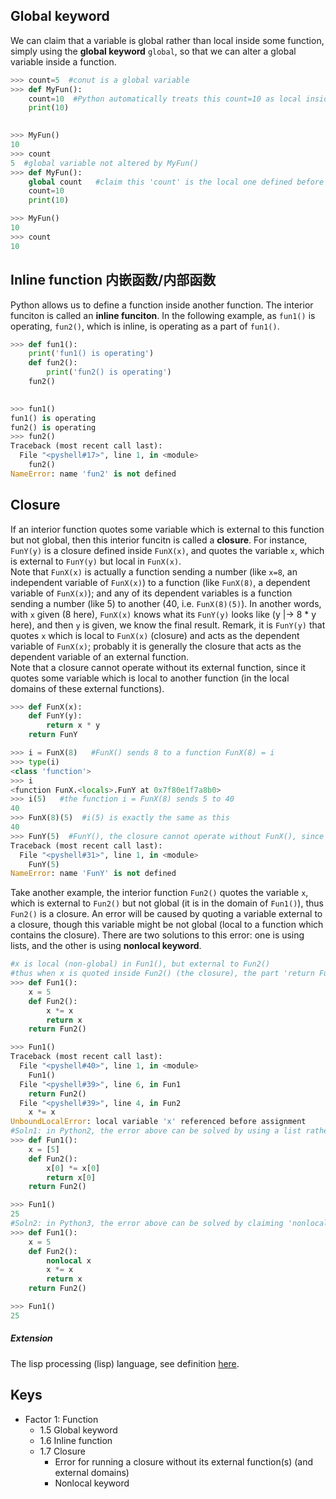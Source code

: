 ## Global keyword
We can claim that a variable is global rather than local inside some function, simply using the __global keyword__ `global`, so that we can alter a global variable inside a function.
```Python
>>> count=5  #conut is a global variable
>>> def MyFun():
	count=10  #Python automatically treats this count=10 as local inside Myfun()
	print(10)

	
>>> MyFun()
10
>>> count
5  #global variable not altered by MyFun()
>>> def MyFun():
	global count   #claim this 'count' is the local one defined before
	count=10
	print(10)

>>> MyFun()
10
>>> count
10
```

## Inline function 内嵌函数/内部函数
Python allows us to define a function inside another function. The interior funciton is called an __inline funciton__. In the following example, as `fun1()` is operating, `fun2()`, which is inline, is operating as a part of `fun1()`.
```Python
>>> def fun1():
	print('fun1() is operating')
	def fun2():
		print('fun2() is operating')
	fun2()

	
>>> fun1()
fun1() is operating
fun2() is operating
>>> fun2()
Traceback (most recent call last):
  File "<pyshell#17>", line 1, in <module>
    fun2()
NameError: name 'fun2' is not defined
```

## Closure
If an interior function quotes some variable which is external to this function but not global, then this interior funcitn is called a __closure__. For instance, `FunY(y)` is a closure defined inside `FunX(x)`, and quotes the variable `x`, which is external to `FunY(y)` but local in `FunX(x)`. \
Note that `FunX(x)` is actually a function sending a number (like `x=8`, an independent variable of `FunX(x)`) to a function (like `FunX(8)`, a dependent variable of `FunX(x)`); and any of its dependent variables is a function sending a number (like 5) to another (40, i.e. `FunX(8)(5)`). In another words, with `x` given (8 here), `FunX(x)` knows what its `FunY(y)` looks like (y |-> 8 * y here), and then `y` is given, we know the final result. Remark, it is `FunY(y)` that quotes `x` which is local to `FunX(x)` (closure) and acts as the dependent variable of `FunX(x)`; probably it is generally the closure that acts as the dependent variable of an external function.\
Note that a closure cannot operate without its external function, since it quotes some variable which is local to another function (in the local domains of these external functions).
```Python
>>> def FunX(x):
	def FunY(y):
		return x * y
	return FunY

>>> i = FunX(8)   #FunX() sends 8 to a function FunX(8) = i
>>> type(i)
<class 'function'>
>>> i
<function FunX.<locals>.FunY at 0x7f80e1f7a8b0>
>>> i(5)   #the function i = FunX(8) sends 5 to 40
40
>>> FunX(8)(5)  #i(5) is exactly the same as this 
40
>>> FunY(5)  #FunY(), the closure cannot operate without FunX(), since x is local to FunX()
Traceback (most recent call last):
  File "<pyshell#31>", line 1, in <module>
    FunY(5)
NameError: name 'FunY' is not defined
```
Take another example, the interior function `Fun2()` quotes the variable `x`, which is external to `Fun2()` but not global (it is in the domain of `Fun1()`), thus `Fun2()` is a closure. An error will be caused by quoting a variable external to a closure, though this variable might be not global (local to a function which contains the closure). There are two solutions to this error: one is using lists, and the other is using __nonlocal keyword__.
```Python
#x is local (non-global) in Fun1(), but external to Fun2()
#thus when x is quoted inside Fun2() (the closure), the part 'return Fun2()' of Fun1() gives an error
>>> def Fun1():
	x = 5
	def Fun2():
		x *= x
		return x
	return Fun2()

>>> Fun1()
Traceback (most recent call last):
  File "<pyshell#40>", line 1, in <module>
    Fun1()
  File "<pyshell#39>", line 6, in Fun1
    return Fun2()
  File "<pyshell#39>", line 4, in Fun2
    x *= x
UnboundLocalError: local variable 'x' referenced before assignment
#Soln1: in Python2, the error above can be solved by using a list rather than a single number
>>> def Fun1():
	x = [5]
	def Fun2():
		x[0] *= x[0]
		return x[0]
	return Fun2()

>>> Fun1()
25
#Soln2: in Python3, the error above can be solved by claiming 'nonlocal' keyword
>>> def Fun1():
	x = 5
	def Fun2():
		nonlocal x
		x *= x
		return x
	return Fun2()

>>> Fun1()
25
```


##### Extension
The lisp processing (lisp) language, see definition [here](https://baike.baidu.com/item/lisp语言/2840299?fr=aladdin).
## Keys
- Factor 1: Function
  - 1.5 Global keyword
  - 1.6 Inline function
  - 1.7 Closure
    - Error for running a closure without its external function(s) (and external domains)
    - Nonlocal keyword
